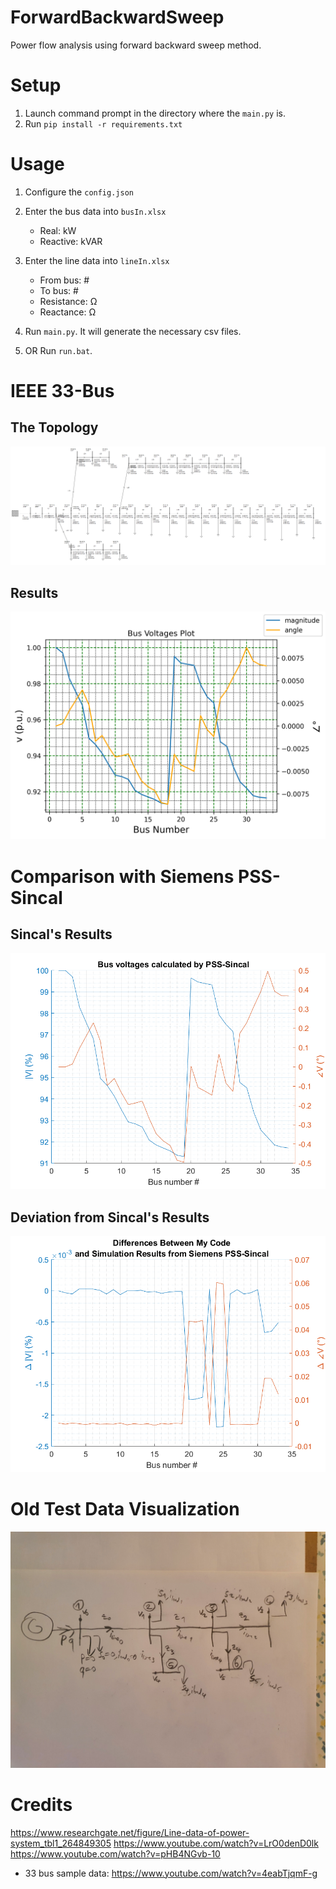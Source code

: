 # ForwardBackwardSweep
 Power flow analysis using forward backward sweep method.

# Setup
1. Launch command prompt in the directory where the `main.py` is.
2. Run `pip install -r requirements.txt`

# Usage
1. Configure the `config.json` 
1. Enter the bus data into `busIn.xlsx` 
    - Real: kW
    - Reactive: kVAR

2. Enter the line data into `lineIn.xlsx` 
    - From bus: #
    - To bus: #
    - Resistance: Ω
    - Reactance: Ω

3. Run  `main.py`. It will generate the necessary csv files.

4. OR Run  `run.bat`.

# IEEE 33-Bus 
## The Topology
![image](./pics/pic.png)

## Results
![image](./COMPARISON_WITH_SIEMENS-SINCAL/busVolt_pu.png)

# Comparison with Siemens PSS-Sincal
## Sincal's Results
![image](./COMPARISON_WITH_SIEMENS-SINCAL/sincalRes.png)

## Deviation from Sincal's Results
![image](./COMPARISON_WITH_SIEMENS-SINCAL/comparison.png)

# Old Test Data Visualization
![test data image](./pics/oldDataHandwritten.jpg)

# Credits

https://www.researchgate.net/figure/Line-data-of-power-system_tbl1_264849305
https://www.youtube.com/watch?v=LrO0denD0lk
https://www.youtube.com/watch?v=pHB4NGvb-10

- 33 bus sample data: https://www.youtube.com/watch?v=4eabTjqmF-g